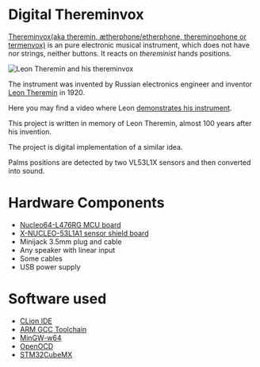 Digital Thereminvox
====

[Thereminvox(aka theremin,  ætherphone/etherphone, thereminophone 
or termenvox)]() is an pure electronic musical instrument, which 
does not have nor strings, neither buttons. It reacts on *thereminist* hands
positions.  

![Leon Theremin and his thereminvox](https://upload.wikimedia.org/wikipedia/commons/7/74/Lev_Termen_playing_-_cropped.jpg)

The instrument was invented by Russian electronics engineer and inventor 
[Leon Theremin](https://en.wikipedia.org/wiki/L%C3%A9on_Theremin) in 1920.

Here you may find a video where Leon [demonstrates his instrument](https://www.youtube.com/watch?v=_3H5JbkPXpw).

This project is written in memory of Leon Theremin, almost 100 years after his invention.

The project is digital implementation of a similar idea.

Palms positions are detected by two VL53L1X sensors and then converted into sound.

Hardware Components
====

* [Nucleo64-L476RG MCU board](https://www.st.com/en/evaluation-tools/nucleo-l476rg.html)
* [X-NUCLEO-53L1A1 sensor shield board](https://www.st.com/content/st_com/en/products/ecosystems/stm32-open-development-environment/stm32-nucleo-expansion-boards/stm32-ode-sense-hw/x-nucleo-53l1a1.html)
* Minijack 3.5mm plug and cable
* Any speaker with linear input
* Some cables
* USB power supply

Software used
==== 
* [CLion IDE](https://jetrbrains.com/clion)
* [ARM GCC Toolchain](https://developer.arm.com/tools-and-software/open-source-software/developer-tools/gnu-toolchain/gnu-rm/downloads)
* [MinGW-w64](https://mingw-w64.org/doku.php)
* [OpenOCD](http://openocd.org/)
* [STM32CubeMX](https://www.st.com/en/development-tools/stm32cubemx.html)